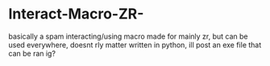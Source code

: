 # Interact-Macro-ZR-
basically a spam interacting/using macro made for mainly zr, but can be used everywhere, doesnt rly matter
written in python, ill post an exe file that can be ran ig?
